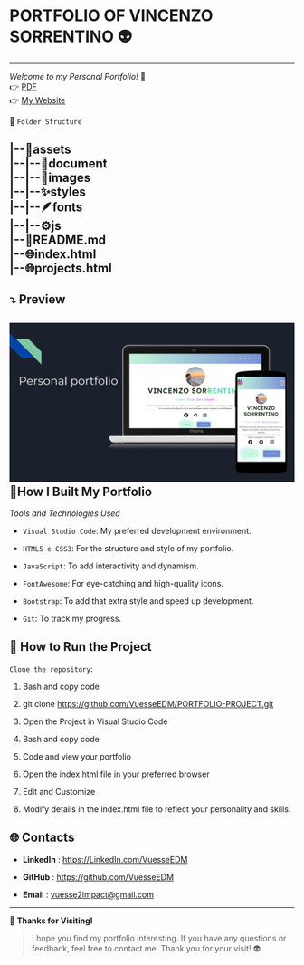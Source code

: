 # PORTFOLIO OF VINCENZO SORRENTINO 👽 
---
 



*Welcome to my Personal Portfolio!* 🚀     
👉 [PDF](https://github.com/VuesseEDM/PORTFOLIO-PROJECT/blob/main/assets/documents/Portfolio.pdf)    
👉 [My Website](https://vuesseedm.github.io/PORTFOLIO-PROJECT/)       




📂 ```Folder Structure```   

|--📁assets  
|--|--📃document     
|--|--🌈images       
|--|--✨styles      
|--|--🪶fonts   
|--|--⚙️js            
|--📖README.md     
|--🌐index.html      
|--🌐projects.html      
---

 ## ⤵️  Preview  

![PREVIEW](https://github.com/VuesseEDM/PORTFOLIO-PROJECT/blob/main/assets/documents/DOC.png)   
 🔧**How I Built My Portfolio** 
---
*Tools and Technologies Used*


- ```Visual Studio Code```: My preferred development environment.  



- ```HTML5 e CSS3```: For the structure and style of my portfolio.


- ```JavaScript```: To add interactivity and dynamism. 


- ```FontAwesome```: For eye-catching and high-quality icons.

  
 - ```Bootstrap```:  To add that extra style and speed up development.

  
 
- ```Git```:  To track my progress.


🚀 **How to Run the Project**  
---

```Clone the repository```:  


1. Bash and copy code

2. git clone https://github.com/VuesseEDM/PORTFOLIO-PROJECT.git   

3. Open the Project in Visual Studio Code   

4. Bash and copy code   


5.  Code and view your portfolio   

6. Open the index.html file in your preferred browser   

7. Edit and Customize   


8. Modify details in the index.html file to reflect your personality and skills.    

🌐 **Contacts**  
---

- **LinkedIn**  : https://LinkedIn.com/VuesseEDM

- **GitHub**  : https://github.com/VuesseEDM

- **Email**  : vuesse2impact@gmail.com
---

🙌 **Thanks for Visiting!**

> I hope you find my portfolio interesting. If you have any questions or feedback, feel free to contact me. Thank you for your visit!  👽
